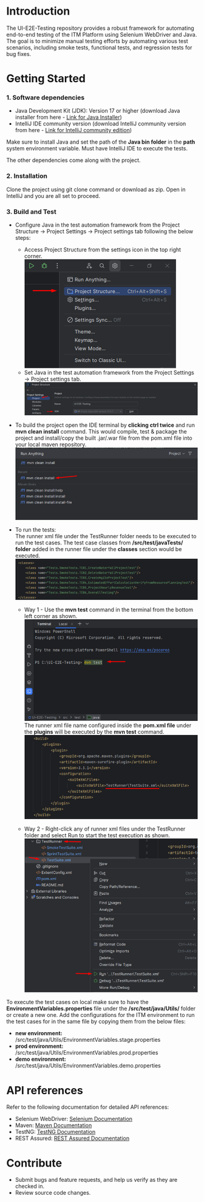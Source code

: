 # Introduction
The UI-E2E-Testing repository provides a robust framework for automating end-to-end testing of the ITM Platform using Selenium WebDriver and Java.
The goal is to minimize manual testing efforts by automating various test scenarios, including smoke tests, functional tests, and regression tests for bug fixes.

# Getting Started
### 1. Software dependencies

- Java Development Kit (JDK): Version 17 or higher (download Java installer from here - [Link for Java Installer](https://www.oracle.com/in/java/technologies/downloads/))
- IntelliJ IDE community version (download IntelliJ community version from here - [Link for IntelliJ community edition](https://www.jetbrains.com/idea/download/?section=windows))

Make sure to install Java and set the path of the **Java bin folder** in the **path** system environment variable. Must have IntelliJ IDE to execute the tests.

The other dependencies come along with the project.

### 2. Installation

Clone the project using git clone command or download as zip. Open in IntelliJ and you are all set to proceed.

### 3. Build and Test

- Configure Java in the test automation framework from the Project Structure -> Project Settings -> Project settings tab following the below steps:
    - Access Project Structure from the settings icon in the top right corner.  
      ![img.png](UE-E2E-Testing_Understading/ReadmeImages/img.png)
    - Set Java in the test automation framework from the Project Settings -> Project settings tab.    ![img.png](UE-E2E-Testing_Understading/ReadmeImages/img2.png)

- To build the project open the IDE terminal by **clicking ctrl twice** and run **mvn clean install** command. This would compile, test & package the project and install/copy the built .jar/.war file from the pom.xml file into your local maven repository.  ![img.png](UE-E2E-Testing_Understading/ReadmeImages/img3.png)

- To run the tests:  
The runner xml file under the TestRunner folder needs to be executed to run the test cases. The test case classes from **/src/test/javaTests/ folder** added in the runner file under the **classes** section would be executed.  ![img.png](UE-E2E-Testing_Understading/ReadmeImages/img7.png)
    - Way 1 - Use the **mvn test** command in the terminal from the bottom left corner as shown.  ![img.png](UE-E2E-Testing_Understading/ReadmeImages/img4.png)  
      The runner xml file name configured inside the **pom.xml file** under the **plugins** will be executed by the **mvn test** command.  ![img.png](UE-E2E-Testing_Understading/ReadmeImages/img5.png)

    - Way 2 - Right-click any of runner xml files under the TestRunner folder and select Run to start the test execution as shown.  ![img.png](UE-E2E-Testing_Understading/ReadmeImages/img6.png)  

To execute the test cases on local make sure to have the **EnvironmentVariables.properties** file under the **/src/test/java/Utils/** folder or create a new one. Add the configurations for the ITM environment to run the test cases for in the same file by copying them from the below files:
- **new environment:** /src/test/java/Utils/EnvironmentVariables.stage.properties
- **prod environment:** /src/test/java/Utils/EnvironmentVariables.prod.properties
- **demo environment:** /src/test/java/Utils/EnvironmentVariables.demo.properties

# API references
Refer to the following documentation for detailed API references:

- Selenium WebDriver: [Selenium Documentation](https://www.selenium.dev/documentation/)
- Maven: [Maven Documentation](https://maven.apache.org/guides/index.html)
- TestNG: [TestNG Documentation](https://testng.org/)
- REST Assured: [REST Assured Documentation](https://rest-assured.io/)

# Contribute

- Submit bugs and feature requests, and help us verify as they are checked in.
- Review source code changes.

